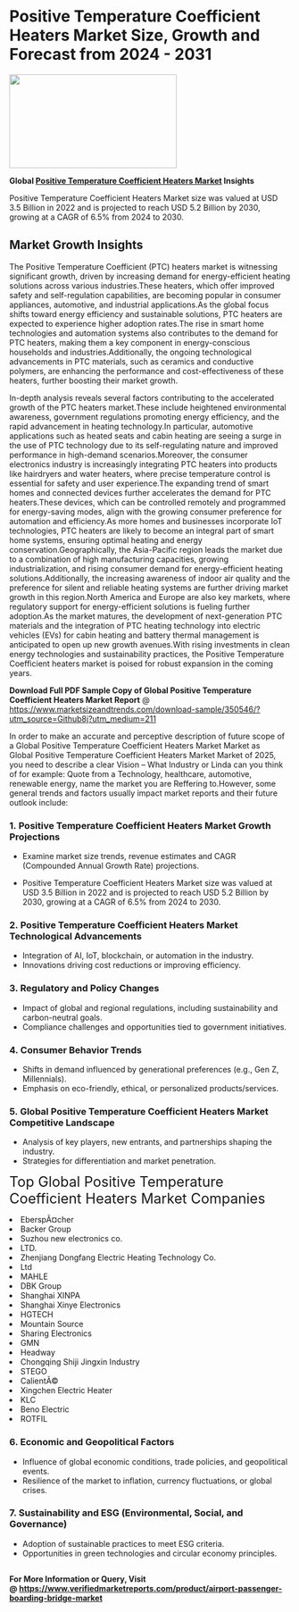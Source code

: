 <H1>Positive Temperature Coefficient Heaters Market Size, Growth and Forecast from 2024 - 2031</H1><img class="aligncenter size-medium wp-image-584254" src="https://thirdeyenews.in/wp-content/uploads/2024/09/Global-Market-Research-300x168.jpeg" alt="" width="300" height="168" /><p><strong>Global&nbsp;<a href="https://www.marketsizeandtrends.com/download-sample/350546/?utm_source=Github8j?utm_medium=211">Positive Temperature Coefficient Heaters Market</a> Insights</strong></p><p>Positive Temperature Coefficient Heaters Market size was valued at USD 3.5 Billion in 2022 and is projected to reach USD 5.2 Billion by 2030, growing at a CAGR of 6.5% from 2024 to 2030.</p><p><h2>Market Growth Insights</h2> <p>The Positive Temperature Coefficient (PTC) heaters market is witnessing significant growth, driven by increasing demand for energy-efficient heating solutions across various industries.These heaters, which offer improved safety and self-regulation capabilities, are becoming popular in consumer appliances, automotive, and industrial applications.As the global focus shifts toward energy efficiency and sustainable solutions, PTC heaters are expected to experience higher adoption rates.The rise in smart home technologies and automation systems also contributes to the demand for PTC heaters, making them a key component in energy-conscious households and industries.Additionally, the ongoing technological advancements in PTC materials, such as ceramics and conductive polymers, are enhancing the performance and cost-effectiveness of these heaters, further boosting their market growth.</p> <p>In-depth analysis reveals several factors contributing to the accelerated growth of the PTC heaters market.These include heightened environmental awareness, government regulations promoting energy efficiency, and the rapid advancement in heating technology.In particular, automotive applications such as heated seats and cabin heating are seeing a surge in the use of PTC technology due to its self-regulating nature and improved performance in high-demand scenarios.Moreover, the consumer electronics industry is increasingly integrating PTC heaters into products like hairdryers and water heaters, where precise temperature control is essential for safety and user experience.The expanding trend of smart homes and connected devices further accelerates the demand for PTC heaters.These devices, which can be controlled remotely and programmed for energy-saving modes, align with the growing consumer preference for automation and efficiency.As more homes and businesses incorporate IoT technologies, PTC heaters are likely to become an integral part of smart home systems, ensuring optimal heating and energy conservation.Geographically, the Asia-Pacific region leads the market due to a combination of high manufacturing capacities, growing industrialization, and rising consumer demand for energy-efficient heating solutions.Additionally, the increasing awareness of indoor air quality and the preference for silent and reliable heating systems are further driving market growth in this region.North America and Europe are also key markets, where regulatory support for energy-efficient solutions is fueling further adoption.As the market matures, the development of next-generation PTC materials and the integration of PTC heating technology into electric vehicles (EVs) for cabin heating and battery thermal management is anticipated to open up new growth avenues.With rising investments in clean energy technologies and sustainability practices, the Positive Temperature Coefficient heaters market is poised for robust expansion in the coming years.</p> <p><span class=""><strong>Download Full PDF Sample Copy of Global Positive Temperature Coefficient Heaters Market Report</strong> @ <a href="https://www.marketsizeandtrends.com/download-sample/350546/?utm_source=Github8j?utm_medium=211" target="_blank">https://www.marketsizeandtrends.com/download-sample/350546/?utm_source=Github8j?utm_medium=211</a></span></p><p>In order to make an accurate and perceptive description of future scope of a Global&nbsp;Positive Temperature Coefficient Heaters Market Market as Global&nbsp;Positive Temperature Coefficient Heaters Market Market of 2025, you need to describe a clear Vision &ndash; What Industry or Linda can you think of for example: Quote from a Technology, healthcare, automotive, renewable energy, name the market you are Reffering to.However, some general trends and factors usually impact market reports and their future outlook include:</p><h3>1.&nbsp;<strong>Positive Temperature Coefficient Heaters Market Growth Projections</strong></h3><ul><li>Examine market size trends, revenue estimates and CAGR (Compounded Annual Growth Rate) projections.</li><li><p>Positive Temperature Coefficient Heaters Market size was valued at USD 3.5 Billion in 2022 and is projected to reach USD 5.2 Billion by 2030, growing at a CAGR of 6.5% from 2024 to 2030.</p></li></ul><h3>2.&nbsp;<strong>Positive Temperature Coefficient Heaters Market Technological Advancements</strong></h3><ul><li>Integration of AI, IoT, blockchain, or automation in the industry.</li><li>Innovations driving cost reductions or improving efficiency.</li></ul><h3>3.&nbsp;<strong>Regulatory and Policy Changes</strong></h3><ul><li>Impact of global and regional regulations, including sustainability and carbon-neutral goals.</li><li>Compliance challenges and opportunities tied to government initiatives.</li></ul><h3>4.&nbsp;<strong>Consumer Behavior Trends</strong></h3><ul><li>Shifts in demand influenced by generational preferences (e.g., Gen Z, Millennials).</li><li>Emphasis on eco-friendly, ethical, or personalized products/services.</li></ul><h3>5.&nbsp;<strong>Global Positive Temperature Coefficient Heaters Market Competitive Landscape</strong></h3><ul><li>Analysis of key players, new entrants, and partnerships shaping the industry.</li><li>Strategies for differentiation and market penetration.</li></ul><p data-pm-slice="1 1 []"><span style="color: inherit; font-family: inherit; font-size: 25px;">Top Global Positive Temperature Coefficient Heaters Market Companies</span></p><div class="" data-test-id=""><p><li>EberspÃ¤cher</li><li> Backer Group</li><li> Suzhou new electronics co.</li><li> LTD.</li><li> Zhenjiang Dongfang Electric Heating Technology Co.</li><li>Ltd</li><li> MAHLE</li><li> DBK Group</li><li> Shanghai XINPA</li><li> Shanghai Xinye Electronics</li><li> HGTECH</li><li> Mountain Source</li><li> Sharing Electronics</li><li> GMN</li><li> Headway</li><li> Chongqing Shiji Jingxin Industry</li><li> STEGO</li><li> CalientÃ©</li><li> Xingchen Electric Heater</li><li> KLC</li><li> Beno Electric</li><li> ROTFIL</li></p></div><h3>6.&nbsp;<strong>Economic and Geopolitical Factors</strong></h3><ul><li>Influence of global economic conditions, trade policies, and geopolitical events.</li><li>Resilience of the market to inflation, currency fluctuations, or global crises.</li></ul><h3>7.&nbsp;<strong>Sustainability and ESG (Environmental, Social, and Governance)</strong></h3><ul><li>Adoption of sustainable practices to meet ESG criteria.</li><li>Opportunities in green technologies and circular economy principles.</li></ul><h2><strong style="font-size: 14px;">For More Information or Query, Visit @&nbsp;</strong><a style="background-color: #ffffff; font-size: 14px;" href="https://www.marketsizeandtrends.com/report/positive-temperature-coefficient-heaters-market/" target="_blank">https://www.verifiedmarketreports.com/product/airport-passenger-boarding-bridge-market</a></h2>